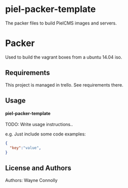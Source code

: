 # piel-packer-template
The packer files to build PielCMS images and servers.

Packer
======================
Used to build the vagrant boxes from a ubuntu 14.04 iso.

Requirements
------------
This project is managed in trello. See requirements there.

Usage
-----
#### piel-packer-template
TODO: Write usage instructions..

e.g.
Just include some code examples:

```json
{
  "key":"value",
}
```

License and Authors
-------------------
Authors: Wayne Connolly

